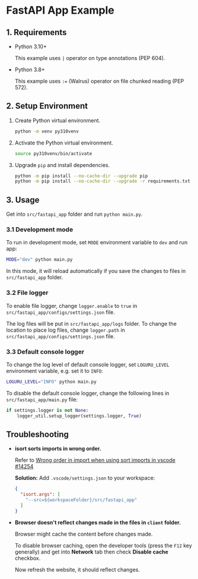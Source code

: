 # FastAPI App Example

## 1. Requirements

- Python 3.10+

    This example uses `|` operator on type annotations (PEP 604).

- Python 3.8+

    This example uses `:=` (Walrus) operator on file chunked reading (PEP 572).

## 2. Setup Environment

1. Create Python virtual environment.

    ```bash
    python -m venv py310venv
    ```

2. Activate the Python virtual environment.

    ```bash
    source py310venv/bin/activate
    ```

3. Upgrade `pip` and install dependencies.

    ```bash
    python -m pip install --no-cache-dir --upgrade pip
    python -m pip install --no-cache-dir --upgrade -r requirements.txt
    ```

## 3. Usage

Get into `src/fastapi_app` folder and run `python main.py`.

### 3.1 Development mode

To run in development mode, set `MODE` environment variable to `dev` and run
app:

```bash
MODE="dev" python main.py
```

In this mode, it will reload automatically if you save the changes to files in
`src/fastapi_app` folder.

### 3.2 File logger

To enable file logger, change `logger.enable` to `true` in
`src/fastapi_app/configs/settings.json` file.

The log files will be put in `src/fastapi_app/logs` folder.
To change the location to place log files, change `logger.path` in
`src/fastapi_app/configs/settings.json` file.

### 3.3 Default console logger

To change the log level of default console logger, set `LOGURU_LEVEL`
environment variable, e.g. set it to `INFO`:

```bash
LOGURU_LEVEL="INFO" python main.py
```

To disable the default console logger, change the following lines in
`src/fastapi_app/main.py` file:

```py
if settings.logger is not None:
    logger_util.setup_logger(settings.logger, True)
```

## Troubleshooting

- **isort sorts imports in wrong order.**

    Refer to [Wrong order in import when using sort imports in vscode #14254](https://github.com/microsoft/vscode-python/issues/14254)

    **Solution:** Add `.vscode/settings.json` to your workspace:

    ```json
    {
      "isort.args": [
        "--src=${workspaceFolder}/src/fastapi_app"
      ]
    }
    ```

- **Browser doesn't reflect changes made in the files in `client` folder.**

  Browser might cache the content before changes made.

  To disable browser caching, open the developer tools (press the `F12` key
  generally) and get into **Network** tab then check **Disable cache** checkbox.

  Now refresh the website, it should reflect changes.
